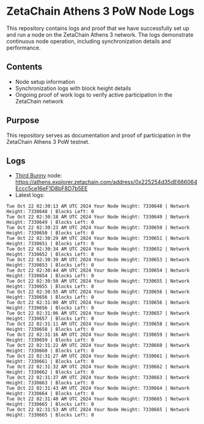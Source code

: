 # ZetaChain Athens 3 PoW Node Logs
This repository contains logs and proof that we have successfully set up and run a node on the ZetaChain Athens 3 network. The logs demonstrate continuous node operation, including synchronization details and performance.

## Contents
- Node setup information
- Synchronization logs with block height details
- Ongoing proof of work logs to verify active participation in the ZetaChain network

## Purpose
This repository serves as documentation and proof of participation in the ZetaChain Athens 3 PoW testnet.

## Logs

- [Third Bunny](https://thirdbunny.xyz/) node: https://athens.explorer.zetachain.com/address/0x225254d35dE666064Eccc5ce16eF1D8bF8D7b5EE
- Latest logs:
```
Tue Oct 22 02:30:13 AM UTC 2024 Your Node Height: 7330648 | Network Height: 7330648 | Blocks Left: 0
Tue Oct 22 02:30:18 AM UTC 2024 Your Node Height: 7330649 | Network Height: 7330649 | Blocks Left: 0
Tue Oct 22 02:30:23 AM UTC 2024 Your Node Height: 7330650 | Network Height: 7330650 | Blocks Left: 0
Tue Oct 22 02:30:29 AM UTC 2024 Your Node Height: 7330651 | Network Height: 7330651 | Blocks Left: 0
Tue Oct 22 02:30:34 AM UTC 2024 Your Node Height: 7330652 | Network Height: 7330652 | Blocks Left: 0
Tue Oct 22 02:30:39 AM UTC 2024 Your Node Height: 7330653 | Network Height: 7330653 | Blocks Left: 0
Tue Oct 22 02:30:44 AM UTC 2024 Your Node Height: 7330654 | Network Height: 7330654 | Blocks Left: 0
Tue Oct 22 02:30:50 AM UTC 2024 Your Node Height: 7330655 | Network Height: 7330655 | Blocks Left: 0
Tue Oct 22 02:30:55 AM UTC 2024 Your Node Height: 7330656 | Network Height: 7330656 | Blocks Left: 0
Tue Oct 22 02:31:00 AM UTC 2024 Your Node Height: 7330656 | Network Height: 7330656 | Blocks Left: 0
Tue Oct 22 02:31:06 AM UTC 2024 Your Node Height: 7330657 | Network Height: 7330657 | Blocks Left: 0
Tue Oct 22 02:31:11 AM UTC 2024 Your Node Height: 7330658 | Network Height: 7330658 | Blocks Left: 0
Tue Oct 22 02:31:16 AM UTC 2024 Your Node Height: 7330659 | Network Height: 7330659 | Blocks Left: 0
Tue Oct 22 02:31:22 AM UTC 2024 Your Node Height: 7330660 | Network Height: 7330660 | Blocks Left: 0
Tue Oct 22 02:31:27 AM UTC 2024 Your Node Height: 7330661 | Network Height: 7330661 | Blocks Left: 0
Tue Oct 22 02:31:32 AM UTC 2024 Your Node Height: 7330662 | Network Height: 7330662 | Blocks Left: 0
Tue Oct 22 02:31:37 AM UTC 2024 Your Node Height: 7330663 | Network Height: 7330663 | Blocks Left: 0
Tue Oct 22 02:31:43 AM UTC 2024 Your Node Height: 7330664 | Network Height: 7330664 | Blocks Left: 0
Tue Oct 22 02:31:48 AM UTC 2024 Your Node Height: 7330665 | Network Height: 7330665 | Blocks Left: 0
Tue Oct 22 02:31:53 AM UTC 2024 Your Node Height: 7330665 | Network Height: 7330665 | Blocks Left: 0
```
